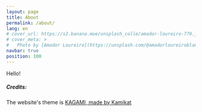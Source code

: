 ```yaml
---
layout: page
title: About
permalink: /about/
lang: en
# cover_url: https://s2.banana.moe/unsplash_colle/amador-loureiro-779.jpg
# cover_meta: >
#   Photo by [Amador Loureiro](https://unsplash.com/@amadorloureiroblanco)
navbar: true
position: 100
---
```


Hello!

##### Credits:
The website's theme is [KAGAMI, made by Kamikat](https://github.com/kamikat/jekyll-theme-kagami)



<!-- <div class="credits">
  Website theme: KAGAMI, made with <i class="icon-heart"></i> by Kamikat
</div> -->
